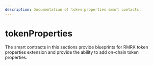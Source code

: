 ```yaml
---
description: Documentation of token properties smart contacts.
---
```


# tokenProperties

The smart contracts in this sections provide blueprints for RMRK token properties extension and provide the ability to add on-chain token properties.
